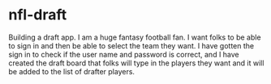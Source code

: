 # nfl-draft
Building a draft app. I am a huge fantasy football fan. I want folks to be able to sign in and then be able to select the team they want. I have gotten the sign in to check if the user name and password is correct, and I have created the draft board that folks will type in the players they want and it will be added to the list of drafter players. 
